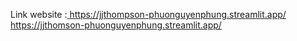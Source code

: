 Link website :[ https://jjthompson-phuonguyenphung.streamlit.app/ ](https://jjthomson-phuonguyenphung.streamlit.app/)https://jjthomson-phuonguyenphung.streamlit.app/
